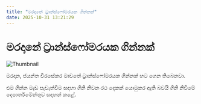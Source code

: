 ```yaml
---
title: "මරදානේ ට්‍රාන්ස්ෆෝමරයක ගින්නක්"
date: 2025-10-31 13:21:29
---
```


# මරදානේ ට්‍රාන්ස්ෆෝමරයක ගින්නක්

![Thumbnail](https://helakuru.sgp1.cdn.digitaloceanspaces.com/esana/images/lib/fire-archived.jpg)

මරදාන, ජයන්ත වීරසේකර මාවතේ ට්‍රාන්ස්ෆෝමරයක ගින්නක් හට ගෙන තිබෙනවා.

එම ගින්න මැඩ පැවැත්වීම සඳහා ගිනි නිවන රථ දෙකක් යොමුකර ඇති බවයි ගිනි නිවීමේ දෙපාර්තමේන්තුව සඳහන් කළේ.

